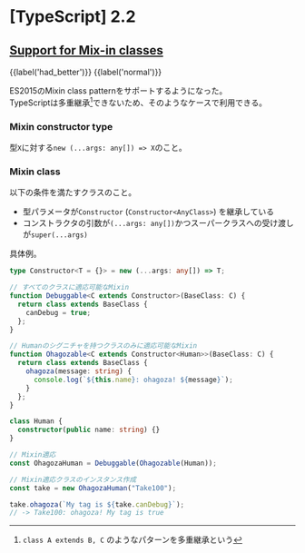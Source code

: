 # [TypeScript] 2.2


## [Support for Mix-in classes]

[Support for Mix-in classes]: https://www.typescriptlang.org/docs/handbook/release-notes/typescript-2-2.html

{{label('had_better')}} {{label('normal')}} 

ES2015のMixin class patternをサポートするようになった。  
TypeScriptは多重継承[^多重継承]できないため、そのようなケースで利用できる。

[^多重継承]: `class A extends B, C` のようなパターンを多重継承という

### Mixin constructor type

型`X`に対する`new (...args: any[]) => X`のこと。

### Mixin class

以下の条件を満たすクラスのこと。

* 型パラメータが`Constructor` (`Constructor<AnyClass>`) を継承している
* コンストラクタの引数が`(...args: any[])`かつスーパークラスへの受け渡しが`super(...args)`

具体例。

```typescript
type Constructor<T = {}> = new (...args: any[]) => T;

// すべてのクラスに適応可能なMixin
function Debuggable<C extends Constructor>(BaseClass: C) {
  return class extends BaseClass {
    canDebug = true;
  };
}

// Humanのシグニチャを持つクラスのみに適応可能なMixin
function Ohagozable<C extends Constructor<Human>>(BaseClass: C) {
  return class extends BaseClass {
    ohagoza(message: string) {
      console.log(`${this.name}: ohagoza! ${message}`);
    }
  };
}

class Human {
  constructor(public name: string) {}
}

// Mixin適応
const OhagozaHuman = Debuggable(Ohagozable(Human));

// Mixin適応クラスのインスタンス作成
const take = new OhagozaHuman("Take100");

take.ohagoza(`My tag is ${take.canDebug}`);
// -> Take100: ohagoza! My tag is true
```
